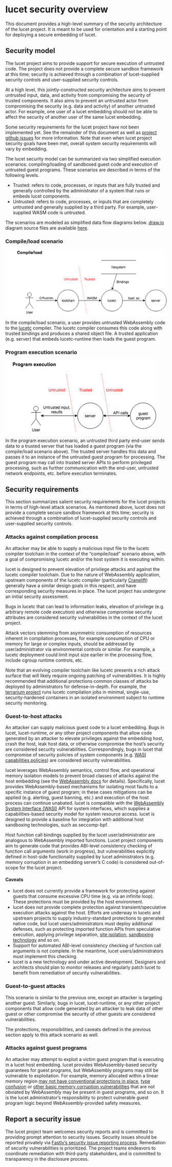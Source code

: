 # lucet security overview

This document provides a high-level summary of the security architecture of the lucet project. It is meant to be used for orientation and a starting point for deploying a secure embedding of lucet.

## Security model

The lucet project aims to provide support for secure execution of untrusted code. The project does not provide a complete secure sandbox framework at this time; security is achieved through a combination of lucet-supplied security controls and user-supplied security controls. 

At a high level, this jointly-constructed security architecture aims to prevent untrusted input, data, and activity from compromising the security of trusted components. It also aims to prevent an untrusted actor from compromising the security (e.g. data and activity) of another untrusted actor. For example, one user of a lucet embedding should not be able to affect the security of another user of the same lucet embedding.

Some security requirements for the lucet project have not been implemented yet. See the remainder of this document as well as [project github issues](https://github.com/fastly/lucet/issues) for more information. Note that even when lucet project security goals have been met, overall system security requirements will vary by embedding.

The lucet security model can be summarized via two simplified execution scenarios: compiling/loading of sandboxed guest code and execution of untrusted guest programs. These scenarios are described in terms of the following levels.

- Trusted: refers to code, processes, or inputs that are fully trusted and generally controlled by the administrator of a system that runs or embeds lucet components.
- Untrusted: refers to code, processes, or inputs that are completely untrusted and generally supplied by a third party. For example, user-supplied WASM code is untrusted.

The scenarios are modeled as simplified data flow diagrams below. [draw.io](https://draw.io) diagram source files are available [here](lucet_dfds.xml).

### Compile/load scenario

![](security_dfd_cl.png)

In the compile/load scenario, a user provides untrusted WebAssembly code to the [lucetc](https://github.com/fastly/lucet/tree/master/lucetc) compiler. The lucetc compiler consumes this code along with trusted bindings and produces a shared object file. A trusted application (e.g. server) that embeds lucetc-runtime then loads the guest program.

### Program execution scenario

![](security_dfd_pe.png)

In the program execution scenario, an untrusted third party end-user sends data to a trusted server that has loaded a guest program (via the compile/load scenario above). The trusted server handles this data and passes it to an instance of the untrusted guest program for processing. The guest program may call into trusted server APIs to perform privileged processing, such as further communication with the end-user, untrusted network endpoints, etc. before execution terminates.

## Security requirements

This section summarizes salient security requirements for the lucet projects in terms of high-level attack scenarios. As mentioned above, lucet does not provide a complete secure sandbox framework at this time; security is achieved through a combination of lucet-supplied security controls and user-supplied security controls.

### Attacks against compilation process

An attacker may be able to supply a malicious input file to the lucetc compiler toolchain in the context of the “compile/load” scenario above, with a goal of compromising lucetc and/or the host system it is executing within.

lucet is designed to prevent elevation of privilege attacks and against the lucetc compiler toolchain. Due to the nature of WebAssembly application, upstream components of the lucetc compiler (particularly [Cranelift](https://github.com/CraneStation/cranelift)) generally have a similar design goals in this respect, and have corresponding security measures in place. The lucet project has undergone an initial security assessment.

Bugs in lucetc that can lead to information leaks, elevation of privilege (e.g. arbitrary remote code execution) and otherwise compromise security attributes are considered security vulnerabilities in the context of the lucet project.

Attack vectors stemming from asymmetric consumption of resources inherent in compilation processes, for example consumption of CPU or memory for large or complex inputs, should be addressed by user/administrator via environmental controls or similar. For example, a lucetc deployment could limit input size earlier in the processing flow, include cgroup runtime controls, etc.

Note that an evolving compiler toolchain like lucetc presents a rich attack surface that will likely require ongoing patching of vulnerabilities. It is highly recommended that additional protections common classes of attacks be deployed by administrators for defense-in-depth. For example, the [terrarium project](https://wasm.fastlylabs.com/) runs lucetc compilation jobs in minimal, single-use, security-hardened containers in an isolated environment subject to runtime security monitoring.

### Guest-to-host attacks

An attacker can supply malicious guest code to a lucet embedding. Bugs in lucet, lucet-runtime, or any other project components that allow code generated by an attacker to elevate privileges against the embedding host, crash the host, leak host data, or otherwise compromise the host’s security are considered security vulnerabilities. Correspondingly, bugs in lucet that compromise of security policies of system components (e.g. [WASI capabilities policies](https://github.com/CraneStation/wasmtime-wasi/blob/wasi/docs/WASI-overview.md)) are considered security vulnerabilities.

lucet leverages WebAssembly semantics, control flow, and operational memory isolation models to prevent broad classes of attacks against the host embedding (see the [WebAssembly docs](https://webassembly.org/docs/security/) for details). Specifically, lucet provides WebAssembly-based mechanisms for isolating most faults to a specific instance of guest program; in these cases mitigations can be applied (e.g. alerting, guest banning, etc.) and execution of the host process can continue unabated. lucet is compatible with the [WebAssembly System Interface (WASI)](https://github.com/CraneStation/wasmtime-wasi) API for system interfaces, which supplies a capabilities-based security model for system resource access. lucet is designed to provide a baseline for integration with additional host sandboxing technologies, such as seccomp-bpf.

Host function call bindings supplied by the lucet user/administrator are analogous to WebAssembly imported functions. Lucet project components aim to generate code that provides ABI-level consistency checking of function call arguments (work in progress), but vulnerabilities explicitly defined in host-side functionality supplied by lucet administrators (e.g. memory corruption in an embedding server’s C code) is considered out-of-scope for the lucet project.

#### Caveats

- lucet does not currently provide a framework for protecting against guests that consume excessive CPU time (e.g. via an infinite loop). These protections must be provided by the host environment.
- lucet does not provide complete protection against transient/speculative execution attacks against the host. Efforts are underway in lucetc and upstream projects to supply industry-standard protections to generated native code, but lucet users/administrators must deploy additional defenses, such as protecting imported function APIs from speculative execution, applying privilege separation, [site isolation](https://www.chromium.org/Home/chromium-security/site-isolation), [sandboxing technology](https://wiki.mozilla.org/Security/Sandbox/Seccomp#Intro_to_seccomp_and_seccomp-bpf) and so on.
- Support for automated ABI-level consistency checking of function call arguments is not complete. In the meantime, lucet users/administrators must implement this checking.
- lucet is a new technology and under active development. Designers and architects should plan to monitor releases and regularly patch lucet to benefit from remediation of security vulnerabilities.

### Guest-to-guest attacks

This scenario is similar to the previous one, except an attacker is targeting another guest. Similarly, bugs in lucet, lucet-runtime, or any other project components that allow code generated by an attacker to leak data of other guest or other compromise the security of other guests are considered vulnerabilities.

The protections, responsibilities, and caveats defined in the previous section apply to this attack scenario as well.

### Attacks against guest programs

An attacker may attempt to exploit a victim guest program that is executing in a lucet host embedding. lucet provides WebAssembly-based security guarantees for guest programs, but WebAssembly programs may still be vulnerable to exploitation. For example, memory allocated within a linear memory region [may not have conventional protections in place](https://00f.net/2018/11/25/webassembly-doesnt-make-unsafe-languages-safe/), [type confusion](https://www.fastly.com/blog/hijacking-control-flow-webassembly) or [other basic memory corruption vulnerabilities](https://i.blackhat.com/us-18/Thu-August-9/us-18-Lukasiewicz-WebAssembly-A-New-World-of-Native_Exploits-On-The-Web-wp.pdf) that are not obviated by WebAssembly may be present in guest programs, and so on. It is the lucet administrator’s responsibility to protect vulnerable guest program logic beyond WebAssembly-provided safety measures.

## Report a security issue

The lucet project team welcomes security reports and is committed to providing prompt attention to security issues. Security issues should be reported privately via [Fastly’s security issue reporting process](https://www.fastly.com/security/report-security-issue). Remediation of security vulnerabilities is prioritized. The project teams endeavors to coordinate remediation with third-party stakeholders, and is committed to transparency in the disclosure process.
